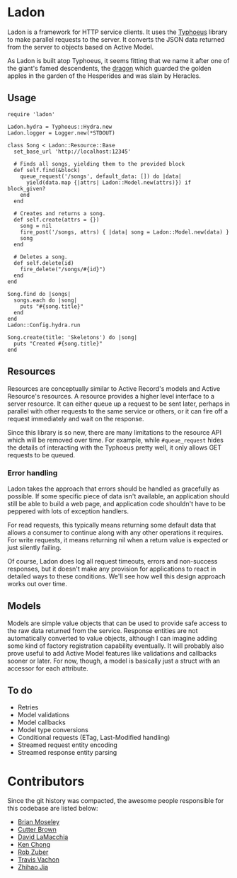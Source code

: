# Ladon

Ladon is a framework for HTTP service clients. It uses the [Typhoeus](https://github.com/dbalatero/typhoeus) library to make parallel requests to the server. It converts the JSON data returned from the server to objects based on Active Model.

As Ladon is built atop Typhoeus, it seems fitting that we name it after one of the giant's famed descendents, the [dragon](http://en.wikipedia.org/wiki/Ladon_\(mythology\)) which guarded the golden apples in the garden of the Hesperides and was slain by Heracles.

## Usage

    require 'ladon'

    Ladon.hydra = Typhoeus::Hydra.new
    Ladon.logger = Logger.new(*STDOUT)

    class Song < Ladon::Resource::Base
      set_base_url 'http://localhost:12345'

      # Finds all songs, yielding them to the provided block
      def self.find(&block)
        queue_request('/songs', default_data: []) do |data|
          yield(data.map {|attrs| Ladon::Model.new(attrs)}) if block_given?
        end
      end

      # Creates and returns a song.
      def self.create(attrs = {})
        song = nil
        fire_post('/songs, attrs) { |data| song = Ladon::Model.new(data) }
        song
      end

      # Deletes a song.
      def self.delete(id)
        fire_delete("/songs/#{id}")
      end
    end

    Song.find do |songs|
      songs.each do |song|
        puts "#{song.title}"
      end
    end
    Ladon::Config.hydra.run

    Song.create(title: 'Skeletons') do |song|
      puts "Created #{song.title}"
    end

## Resources

Resources are conceptually similar to Active Record's models and Active Resource's resources. A resource provides a higher level interface to a server resource. It can either queue up a request to be sent later, perhaps in parallel with other requests to the same service or others, or it can fire off a request immediately and wait on the response.

Since this library is so new, there are many limitations to the resource API which will be removed over time. For example, while `#queue_request` hides the details of interacting with the Typhoeus pretty well, it only allows GET requests to be queued.

### Error handling

Ladon takes the approach that errors should be handled as gracefully as possible. If some specific piece of data isn't available, an application should still be able to build a web page, and application code shouldn't have to be peppered with lots of exception handlers.

For read requests, this typically means returning some default data that allows a consumer to continue along with any other operations it requires. For write requests, it means returning nil when a return value is expected or just silently failing.

Of course, Ladon does log all request timeouts, errors and non-success responses, but it doesn't make any provision for applications to react in detailed ways to these conditions. We'll see how well this design approach works out over time.

## Models

Models are simple value objects that can be used to provide safe access to the raw data returned from the service. Response entities are not automatically converted to value objects, although I can imagine adding some kind of factory registration capability eventually. It will probably also prove useful to add Active Model features like validations and callbacks sooner or later. For now, though, a model is basically just a struct with an accessor for each attribute.

## To do

* Retries
* Model validations
* Model callbacks
* Model type conversions
* Conditional requests (ETag, Last-Modified handling)
* Streamed request entity encoding
* Streamed response entity parsing

# Contributors

Since the git history was compacted, the awesome people responsible for this
codebase are listed below:

* [Brian Moseley](http://github.com/bcm)
* [Cutter Brown](http://github.com/cutter)
* [David LaMacchia](http://github.com/dlamacchia)
* [Ken Chong](http://github.com/kenchong)
* [Rob Zuber](http://github.com/z00b)
* [Travis Vachon](http://github.com/travis)
* [Zhihao Jia](http://github.com/zhihaojia)
